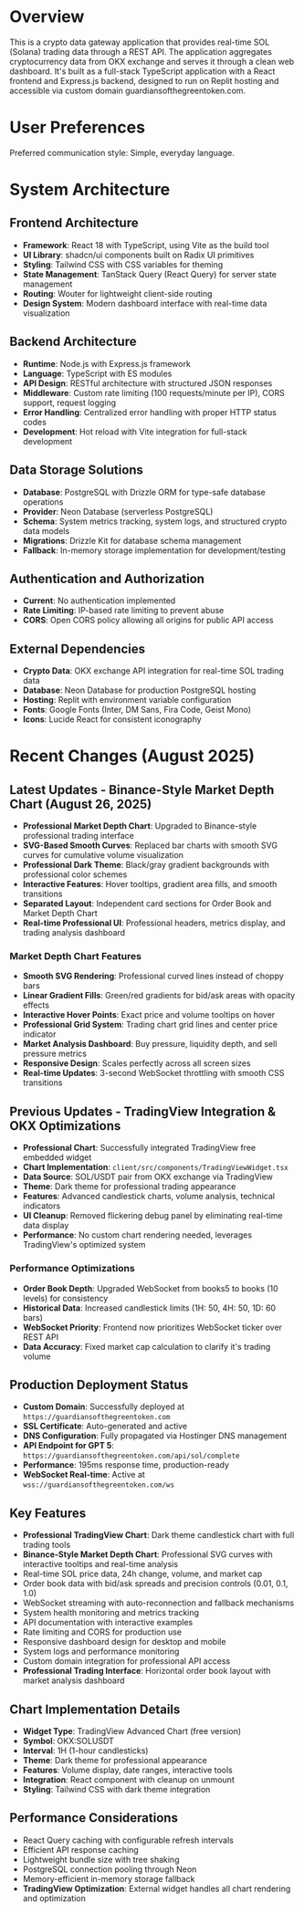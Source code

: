 # Overview

This is a crypto data gateway application that provides real-time SOL (Solana) trading data through a REST API. The application aggregates cryptocurrency data from OKX exchange and serves it through a clean web dashboard. It's built as a full-stack TypeScript application with a React frontend and Express.js backend, designed to run on Replit hosting and accessible via custom domain guardiansofthegreentoken.com.

# User Preferences

Preferred communication style: Simple, everyday language.

# System Architecture

## Frontend Architecture
- **Framework**: React 18 with TypeScript, using Vite as the build tool
- **UI Library**: shadcn/ui components built on Radix UI primitives
- **Styling**: Tailwind CSS with CSS variables for theming
- **State Management**: TanStack Query (React Query) for server state management
- **Routing**: Wouter for lightweight client-side routing
- **Design System**: Modern dashboard interface with real-time data visualization

## Backend Architecture
- **Runtime**: Node.js with Express.js framework
- **Language**: TypeScript with ES modules
- **API Design**: RESTful architecture with structured JSON responses
- **Middleware**: Custom rate limiting (100 requests/minute per IP), CORS support, request logging
- **Error Handling**: Centralized error handling with proper HTTP status codes
- **Development**: Hot reload with Vite integration for full-stack development

## Data Storage Solutions
- **Database**: PostgreSQL with Drizzle ORM for type-safe database operations
- **Provider**: Neon Database (serverless PostgreSQL)
- **Schema**: System metrics tracking, system logs, and structured crypto data models
- **Migrations**: Drizzle Kit for database schema management
- **Fallback**: In-memory storage implementation for development/testing

## Authentication and Authorization
- **Current**: No authentication implemented
- **Rate Limiting**: IP-based rate limiting to prevent abuse
- **CORS**: Open CORS policy allowing all origins for public API access

## External Dependencies
- **Crypto Data**: OKX exchange API integration for real-time SOL trading data
- **Database**: Neon Database for production PostgreSQL hosting
- **Hosting**: Replit with environment variable configuration
- **Fonts**: Google Fonts (Inter, DM Sans, Fira Code, Geist Mono)
- **Icons**: Lucide React for consistent iconography

# Recent Changes (August 2025)

## Latest Updates - Binance-Style Market Depth Chart (August 26, 2025)
- **Professional Market Depth Chart**: Upgraded to Binance-style professional trading interface
- **SVG-Based Smooth Curves**: Replaced bar charts with smooth SVG curves for cumulative volume visualization
- **Professional Dark Theme**: Black/gray gradient backgrounds with professional color schemes
- **Interactive Features**: Hover tooltips, gradient area fills, and smooth transitions
- **Separated Layout**: Independent card sections for Order Book and Market Depth Chart
- **Real-time Professional UI**: Professional headers, metrics display, and trading analysis dashboard

### Market Depth Chart Features
- **Smooth SVG Rendering**: Professional curved lines instead of choppy bars
- **Linear Gradient Fills**: Green/red gradients for bid/ask areas with opacity effects
- **Interactive Hover Points**: Exact price and volume tooltips on hover
- **Professional Grid System**: Trading chart grid lines and center price indicator
- **Market Analysis Dashboard**: Buy pressure, liquidity depth, and sell pressure metrics
- **Responsive Design**: Scales perfectly across all screen sizes
- **Real-time Updates**: 3-second WebSocket throttling with smooth CSS transitions

## Previous Updates - TradingView Integration & OKX Optimizations
- **Professional Chart**: Successfully integrated TradingView free embedded widget
- **Chart Implementation**: `client/src/components/TradingViewWidget.tsx`
- **Data Source**: SOL/USDT pair from OKX exchange via TradingView
- **Theme**: Dark theme for professional trading appearance
- **Features**: Advanced candlestick charts, volume analysis, technical indicators
- **UI Cleanup**: Removed flickering debug panel by eliminating real-time data display
- **Performance**: No custom chart rendering needed, leverages TradingView's optimized system

### Performance Optimizations
- **Order Book Depth**: Upgraded WebSocket from books5 to books (10 levels) for consistency
- **Historical Data**: Increased candlestick limits (1H: 50, 4H: 50, 1D: 60 bars)
- **WebSocket Priority**: Frontend now prioritizes WebSocket ticker over REST API
- **Data Accuracy**: Fixed market cap calculation to clarify it's trading volume

## Production Deployment Status
- **Custom Domain**: Successfully deployed at `https://guardiansofthegreentoken.com`
- **SSL Certificate**: Auto-generated and active
- **DNS Configuration**: Fully propagated via Hostinger DNS management
- **API Endpoint for GPT 5**: `https://guardiansofthegreentoken.com/api/sol/complete`
- **Performance**: 195ms response time, production-ready
- **WebSocket Real-time**: Active at `wss://guardiansofthegreentoken.com/ws`

## Key Features
- **Professional TradingView Chart**: Dark theme candlestick chart with full trading tools
- **Binance-Style Market Depth Chart**: Professional SVG curves with interactive tooltips and real-time analysis
- Real-time SOL price data, 24h change, volume, and market cap
- Order book data with bid/ask spreads and precision controls (0.01, 0.1, 1.0)
- WebSocket streaming with auto-reconnection and fallback mechanisms
- System health monitoring and metrics tracking
- API documentation with interactive examples
- Rate limiting and CORS for production use
- Responsive dashboard design for desktop and mobile
- System logs and performance monitoring
- Custom domain integration for professional API access
- **Professional Trading Interface**: Horizontal order book layout with market analysis dashboard

## Chart Implementation Details
- **Widget Type**: TradingView Advanced Chart (free version)
- **Symbol**: OKX:SOLUSDT
- **Interval**: 1H (1-hour candlesticks)
- **Theme**: Dark theme for professional appearance
- **Features**: Volume display, date ranges, interactive tools
- **Integration**: React component with cleanup on unmount
- **Styling**: Tailwind CSS with dark theme integration

## Performance Considerations
- React Query caching with configurable refresh intervals
- Efficient API response caching
- Lightweight bundle size with tree shaking
- PostgreSQL connection pooling through Neon
- Memory-efficient in-memory storage fallback
- **TradingView Optimization**: External widget handles all chart rendering and optimization